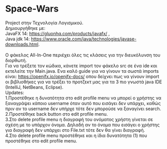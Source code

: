 # Space-Wars
Project στην Τεχνολογία Λογισμικού.\
Δημιουργήθηκε με:\
JavaFX 14: https://gluonhq.com/products/javafx/ ,\
Java jdk 14: https://www.oracle.com/java/technologies/javase-downloads.html.  
\
Ο φάκελος All-In-One περιέχει όλες τις κλάσεις για την διευκόλυνση του διορθωτή.\
Για να τρέξετε τον κώδικα, κάνετε import τον φάκελο src σε ένα ide και εκτελείτε την Main.java.
Ενα καλό guide για να γίνουν τα σωστά imports είναι: https://openjfx.io/openjfx-docs/ οπου δείχνει πως να γίνουν import οι βιβλιοθήκες
για να τρέξει το προτζεκτ μας για τα 3 πιο γνωστά java IDE (IntelliJ, NetBeans, Eclipse).\
Updates:\
1.Προστέθηκε η δυνατότητα στο edit profile menu να μπορεί ο χρήστης να ξαναγράψει κάποιο username όταν αυτό που εισάγει δεν υπάρχει, καθώς πριν αν το username δεν υπήρχε τότε δεν μπορούσε να ξαναγίνει search.\
2.Προστέθηκε back button στο edit profile menu.\
3.Στο delete profile menu η διαγραφή του ονόματος χρήστη γίνεται σε σχέση με το υπάρχον όνομα. Δηλαδή αν το όνομα που εισάγει ο χρήστης για διαγραφή δεν υπάρχει στο File.txt τότε δεν θα γίνει διαγραφή. \
4.Στο delete profile menu προστέθηκε και η ίδια δυνατότητα (1) που προστέθηκε στο edit profile menu.
